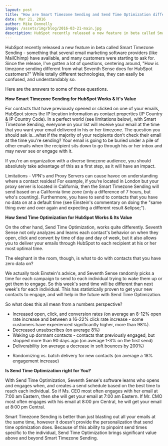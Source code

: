 ```yaml
---
layout: post
title: "How are Smart Timezone Sending and Send Time Optimization different?"
date: Mar 21, 2016
author: Mike Donnelly
image: /assets/img/blog/2016-03-21-main.jpg
description: HubSpot recently released a new feature in beta called Smart Timezone Sending - something that several email marketing software providers (like MailChimp) have available, and many customers were starting to ask for. Since the release, I&apos;ve gotten a lot of questions, centering around, "How is timezone sending different from what Seventh Sense does for HubSpot customers?" 
---
```


<p>HubSpot recently released a new feature in beta called Smart Timezone Sending - something that several email marketing software providers (like MailChimp) have available, and many customers were starting to ask for. Since the release, I&apos;ve gotten a lot of questions, centering around, "How is timezone sending different from what Seventh Sense does for HubSpot customers?" While totally different technologies, they can easily be confused, and understandably so.</p>
<p>Here are the answers to some of those questions.</p>
<p><strong>How Smart Timezone Sending for HubSpot Works &amp; It&apos;s Value</strong></p>
<p>For contacts that have previously opened or clicked on one of your emails, HubSpot stores the IP location information as contact properties (IP Country &amp; IP Country Code). In a perfect world (see limitations below), with Smart Timezone Sending, everyone on your list will receive your email at the time that you want your email delivered in his or her timezone. The question you should ask is...what if the majority of your recipients don&apos;t check their email at the time you&apos;re sending? Your email is going to be buried under a pile of other emails when the recipient sits down to go through his or her inbox and may never see or engage with it.</p>
<p>If you&apos;re an organization with a diverse timezone audience, you should absolutely take advantage of this as a first step, as it will have an impact.</p>
<p>Limitations - VPN&apos;s and Proxy Servers can cause havoc on understanding where a contact resides! For example, if you&apos;re located in London but your proxy server is located in California, then the Smart Timezone Sending will send based on a California time zone (only a difference of 7 hours, but who&apos;s counting). Furthermore, you have to send to contacts that you have no data on at a default time (see Einstein&apos;s commentary on doing the "same thing over and over again and expecting a different result &elipse;").</p>
<p><strong>How Send Time Optimization for HubSpot Works &amp; Its Value</strong></p>
<p>On the other hand, Send Time Optimization, works quite differently. Seventh Sense not only analyzes and learns each contact&apos;s behavior on when they open, click and convert by time of day and day of week, but it also allows you to deliver your emails through HubSpot to each recipient at his or her most optimal time.</p>
<p>The elephant in the room, though, is what to do with contacts that you have zero data on?</p>
<p>We actually took Einstein&apos;s advice, and Seventh Sense randomly picks a time for each campaign to send to each individual trying to wake them up or get them to engage. So this week&apos;s send time will be different than next week&apos;s for each individual. This has statistically proven to get your new contacts to engage, and will help in the future with Send Time Optimization.</p>
<p>So what does this all mean from a numbers perspective?</p>

<ul>
	<li>Increased open, click, and conversion rates (on average an 8-12&#37; open rate increase and between a 16-22&#37; click rate increase - some customers have experienced significantly higher, more than 98&#37;).</li>
	<li>Decreased unsubscribes (on average 8&#37;)</li>
	<li>Waking up dormant contacts - contacts that previously engaged, but stopped more than 90 days ago (on average 1-3&#37; on the first send)</li>
	<li>Deliverability (on average a decrease in soft bounces by 200&#37;)</p></li>
	<li>Randomizing vs. batch delivery for new contacts (on average a 18&#37; engagement increase)</li>
</ul>

<p><strong>Is Send Time Optimization right for You?</strong></p>
<p>With Send Time Optimization, Seventh Sense&apos;s software learns who opens and engages when, and creates a send schedule based on the best time to reach each individual. So if Ms. CEO most often engages with her email at 7:00 am Eastern, then she will get your email at 7:00 am Eastern. If Mr. CMO most often engages with his email at 8:00 pm Central, he will get your email at 8:00 pm Central.</p>
<p>Smart Timezone Sending is better than just blasting out all your emails at the same time, however it doesn&apos;t provide the personalization that send time optimization does. Because of this ability to pinpoint send times specific to the individual, Send Time Optimization brings significant value above and beyond Smart Timezone Sending.</p>



